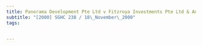 ```yaml
---
title: Panorama Development Pte Ltd v Fitzroya Investments Pte Ltd & Another 
subtitle: "[2000] SGHC 238 / 18\_November\_2000"
tags:


---
```


